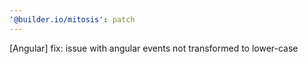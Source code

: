 ```yaml
---
'@builder.io/mitosis': patch
---
```


[Angular] fix: issue with angular events not transformed to lower-case
